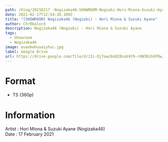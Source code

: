 ```yaml
---
path: /blog/20210217 -Nogizaka46-SHOWROOM-Nogiobi-Hori-Miona-Suzuki-Ayane
date: 2021-02-17T12:54:26.109Z
title: "[SHOWROOM] Nogizaka46 (Nogiobi) - Hori Miona & Suzuki Ayane"
author: Chr0balord
description: Nogizaka46 (Nogiobi) - Hori Miona & Suzuki Ayane
tags:
  - Showroom
  - Nogizaka46
image: euaxkwhuuaiyhuc.jpg
label: Google Drive
url: https://drive.google.com/file/d/13i-Dj7owz8oQCBnaV4t9-rHN3DihGFRw/view?usp=sharing
---
```

# Format

* TS (360p)

# Information

Artist : Hori Miona & Suzuki Ayane (Nogizaka46) \
Date : 17 February 2021
